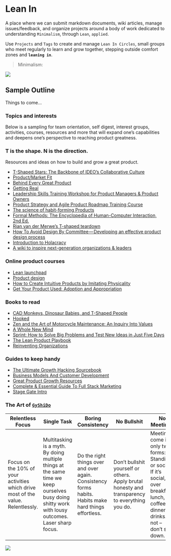 # Lean In
A place where we can submit markdown documents, wiki articles, manage issues/feedback, and organize projects around a body of work dedicated to understanding `Minimalism`, through `Lean`, `applied`.

Use `Projects` and `Tags` to create and manage `Lean In Circles`, small groups who meet regularly to learn and grow together, stepping outside comfort zones and **`leaning in`**.

> Minimalism:

![](http://media.tumblr.com/8b6564487c4ee9bc0698fa880d183fe9/tumblr_inline_moky6riBro1qz4rgp.jpg)

## Sample Outline
Things to come...

### Topics and interests

Below is a sampling for team orientation, self digest, interest groups, activities, courses, resources and more that will expand one’s capabilities and deepens one’s perspective to reaching product greatness.

### T is the shape. N is the direction.

Resources and ideas on how to build and grow a great product.

- [T-Shaped Stars: The Backbone of IDEO’s Collaborative Culture](http://chiefexecutive.net/ideo-ceo-tim-brown-t-shaped-stars-the-backbone-of-ideoae%E2%84%A2s-collaborative-culture/)
- [Product/Market Fit](http://web.stanford.edu/class/ee204/ProductMarketFit.html)
- [Behind Every Great Product](http://www.svpg.com/assets/Files/productmanager.pdf)
- [Getting Real](https://gettingreal.37signals.com/toc.php)
- [Leadership Skills Training Workshop for Product Managers & Product Owners](http://www.romanpichler.com/training-courses/leadership-skills-workshop-product-managers-product-owners/)
- [Product Strategy and Agile Product Roadmap Training Course](http://www.romanpichler.com/training-courses/agile-product-strategy-roadmaps-training-course/)
- [The science of habit-forming Products](https://medium.com/art-marketing/the-science-of-habit-forming-products-the-pros-cons-of-product-squads-wechats-product-secrets-49c39538377d#.7wlfub17d)
- [Formal Methods: The Encyclopedia of Human-Computer Interaction, 2nd Ed.](https://www.interaction-design.org/literature/book/the-encyclopedia-of-human-computer-interaction-2nd-ed/formal-methods)
- [Rian van der Merwe’s T-shaped teardown](https://www.smashingmagazine.com/2014/09/why-companies-need-full-time-product-managers/)
- [How To Avoid Design By Committee — Developing an effective product design process](https://medium.com/hackers-guide-to-growth/how-to-avoid-design-by-committee-developing-an-effective-product-design-process-9740258bddc3#.9z5lanh3d)
- [Introduction to Holacracy](http://www.holacracy.org/)
- [A wiki to inspire next-generation organizations & leaders](http://www.reinventingorganizationswiki.com/Main_Page)

### Online product courses

- [Lean launchpad](https://www.udacity.com/course/how-to-build-a-startup--ep245)
- [Product design](https://www.udacity.com/course/product-design--ud509)
- [How to Create Intuitive Products by Imitating Physicality](https://www.interaction-design.org/courses/how-to-create-intuitive-products-by-imitating-physicality)
- [Get Your Product Used: Adoption and Appropriation](https://www.interaction-design.org/courses/get-your-product-used-adoption-and-appropriation)

### Books to read

- [CAD Monkeys, Dinosaur Babies, and T-Shaped People](https://www.amazon.com/Monkeys-Dinosaur-Babies-T-Shaped-People/dp/0143118021)
- [Hooked](https://www.amazon.com/Hooked-How-Build-Habit-Forming-Products/dp/1591847788/ref=sr_1_1?ie=UTF8&qid=1480352576&sr=8-1&keywords=hooked+book)
- [Zen and the Art of Motorcycle Maintenance: An Inquiry Into Values](https://www.amazon.com/Zen-Art-Motorcycle-Maintenance-Inquiry/dp/0060589469)
- [A Whole New Mind](http://www.danpink.com/books/whole-new-mind/)
- [Sprint: How to Solve Big Problems and Test New Ideas in Just Five Days](https://www.amazon.com/Sprint-Solve-Problems-Test-Ideas/dp/150112174X/ref=pd_bxgy_14_img_2?_encoding=UTF8&psc=1&refRID=FJMFF429NNAV3G4CNS1J)
- [The Lean Product Playbook](https://www.amazon.com/Lean-Product-Playbook-Innovate-Products/dp/1118960874/ref=pd_sim_14_2?_encoding=UTF8&psc=1&refRID=GPJ9JC321HKF48C4P200)
- [Reinventing Organizations](http://www.reinventingorganizations.com/purchase.html)

### Guides to keep handy

- [The Ultimate Growth Hacking Sourcebook](https://guides.co/g/the-ultimate-growth-hacking-sourcebook/38822)
- [Business Models And Customer Development](https://guides.co/g/how-to-build-a-startup/3008)
- [Great Product Growth Resources](https://guides.co/g/great-product-growth-resources/59078)
- [Complete & Essential Guide To Full Stack Marketing](https://guides.co/g/the-complete-and-essential-guide-to-full-stack-marketing/14710)
- [Stage Gate Intro](http://www.stage-gate.net/downloads/working_papers/wp_23.pdf)

### The Art of [`GyShiDo`](https://gyshido.com)

| Relentless Focus  | Single Task  | Boring Consistency  | No Bullshit  | No Meetings  | Follow Up  |
|---|---|---|---|---|---|
| Focus on the 10% of your activities which drive most of the value. Relentlessly. | Multitasking is a myth. By doing multiple things at the same time we keep ourselves busy doing shitty work with lousy outcomes. Laser sharp focus. | Do the right things over and over again. Consistency forms habits. Habits make hard things effortless. | Don’t bullshit yourself or others. Apply brutal honesty and transparency to everything you do. | Meetings come in only two forms: Standing or social. If it’s social, it’s over breakfast, lunch, coffee, dinner or drinks. If not – don’t sit down. | Don’t let others wait for your part of the job. Ever. |

[![](https://images.bigcartel.com/product_images/181158893/poster_18x24_transparent_mockup.png?auto=format&fit=max&w=1200)](https://gyshido.com/)

